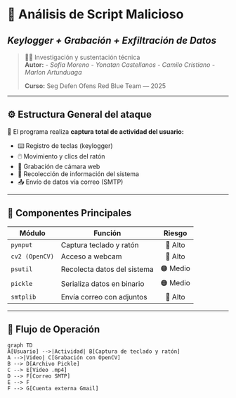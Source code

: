 
# 🧠 **Análisis de Script Malicioso**
## *Keylogger + Grabación + Exfiltración de Datos*

> 🕵️‍♂️ Investigación y sustentación técnica  
> **Autor:** *- Sofia Moreno
>              - Yonatan Castellanos
>               - Camilo Cristiano
>                 - Marlon Artunduaga*
>    
> **Curso:** Seg Defen Ofens Red Blue Team — 2025  

---

## ⚙️ Estructura General del ataque

🎯 El programa realiza **captura total de actividad del usuario:**

- ⌨️ Registro de teclas (keylogger)  
- 🖱️ Movimiento y clics del ratón  
- 🎥 Grabación de cámara web  
- 💾 Recolección de información del sistema  
- 📤 Envío de datos vía correo (SMTP)

---

## 🧩 Componentes Principales

| Módulo | Función | Riesgo |
|--------|----------|:------:|
| `pynput` | Captura teclado y ratón | 🔴 Alto |
| `cv2 (OpenCV)` | Acceso a webcam | 🔴 Alto |
| `psutil` | Recolecta datos del sistema | 🟠 Medio |
| `pickle` | Serializa datos en binario | 🟠 Medio |
| `smtplib` | Envía correo con adjuntos | 🔴 Alto |

---

## 🔁 **Flujo de Operación**

```mermaid
graph TD
A[Usuario] -->|Actividad| B[Captura de teclado y ratón]
A -->|Video| C[Grabación con OpenCV]
B --> D[Archivo Pickle]
C --> E[Video .mp4]
D --> F[Correo SMTP]
E --> F
F --> G[Cuenta externa Gmail]
